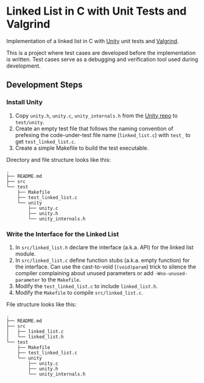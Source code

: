 # Linked List in C with Unit Tests and Valgrind

Implementation of a linked list in C with [Unity](https://github.com/ThrowTheSwitch/Unity) unit tests and [Valgrind](http://valgrind.org/).

This is a project where test cases are developed before the implementation is written. Test cases serve as a debugging and verification tool used during development.

## Development Steps

### Install Unity

1. Copy `unity.h`, `unity.c`, `unity_internals.h` from the [Unity repo](https://github.com/ThrowTheSwitch/Unity) to `test/unity`.
1. Create an empty test file that follows the naming convention of prefexing the code-under-test file name (`linked_list.c`) with `test_` to get `test_linked_list.c`.
1. Create a simple Makefile to build the test executable.

Directory and file structure looks like this:

```text
.
├── README.md
├── src
└── test
    ├── Makefile
    ├── test_linked_list.c
    └── unity
        ├── unity.c
        ├── unity.h
        └── unity_internals.h
```

### Write the Interface for the Linked List

1. In `src/linked_list.h` declare the interface (a.k.a. API) for the linked list module.
1. In `src/linked_list.c` define function stubs (a.k.a. empty function) for the interface. Can use the cast-to-void (```(void)param```) trick to silence the compiler complaining about unused parameters or add `-Wno-unused-parameter` to the `Makefile`.
1. Modify the `test_linked_list.c` to include `linked_list.h`.
1. Modify the `Makefile` to compile `src/linked_list.c`.

File structure looks like this:

```text
.
├── README.md
├── src
│   ├── linked_list.c
│   └── linked_list.h
└── test
    ├── Makefile
    ├── test_linked_list.c
    └── unity
        ├── unity.c
        ├── unity.h
        └── unity_internals.h
```

